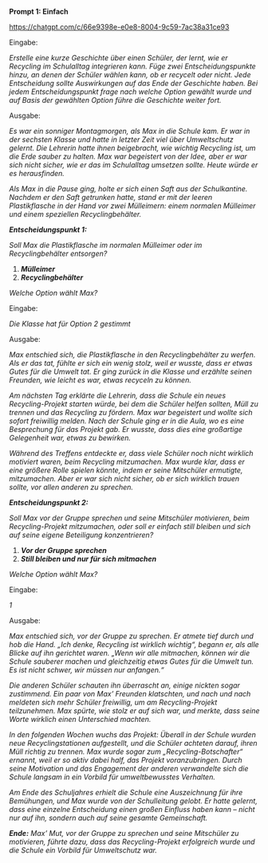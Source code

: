 **Prompt 1: Einfach**

https://chatgpt.com/c/66e9398e-e0e8-8004-9c59-7ac38a31ce93

Eingabe:

*Erstelle eine kurze Geschichte über einen Schüler, der lernt, wie er Recycling im Schulalltag integrieren kann. Füge zwei Entscheidungspunkte hinzu, an denen der Schüler wählen kann, ob er recycelt oder nicht. Jede Entscheidung sollte Auswirkungen auf das Ende der Geschichte haben. Bei jedem Entscheidungspunkt frage nach welche Option gewählt wurde und auf Basis der gewählten Option führe die Geschichte weiter fort.*

Ausgabe:

*Es war ein sonniger Montagmorgen, als Max in die Schule kam. Er war in der sechsten Klasse und hatte in letzter Zeit viel über Umweltschutz gelernt. Die Lehrerin hatte ihnen beigebracht, wie wichtig Recycling ist, um die Erde sauber zu halten. Max war begeistert von der Idee, aber er war sich nicht sicher, wie er das im Schulalltag umsetzen sollte. Heute würde er es herausfinden.*

*Als Max in die Pause ging, holte er sich einen Saft aus der Schulkantine. Nachdem er den Saft getrunken hatte, stand er mit der leeren Plastikflasche in der Hand vor zwei Mülleimern: einem normalen Mülleimer und einem speziellen Recyclingbehälter.*

***Entscheidungspunkt 1:***

*Soll Max die Plastikflasche im normalen Mülleimer oder im Recyclingbehälter entsorgen?*

1. ***Mülleimer***
2. ***Recyclingbehälter***

*Welche Option wählt Max?*

Eingabe:

*Die Klasse hat für Option 2 gestimmt*

Ausgabe:

*Max entschied sich, die Plastikflasche in den Recyclingbehälter zu werfen. Als er das tat, fühlte er sich ein wenig stolz, weil er wusste, dass er etwas Gutes für die Umwelt tat. Er ging zurück in die Klasse und erzählte seinen Freunden, wie leicht es war, etwas recyceln zu können.*

*Am nächsten Tag erklärte die Lehrerin, dass die Schule ein neues Recycling-Projekt starten würde, bei dem die Schüler helfen sollten, Müll zu trennen und das Recycling zu fördern. Max war begeistert und wollte sich sofort freiwillig melden. Nach der Schule ging er in die Aula, wo es eine Besprechung für das Projekt gab. Er wusste, dass dies eine großartige Gelegenheit war, etwas zu bewirken.*

*Während des Treffens entdeckte er, dass viele Schüler noch nicht wirklich motiviert waren, beim Recycling mitzumachen. Max wurde klar, dass er eine größere Rolle spielen könnte, indem er seine Mitschüler ermutigte, mitzumachen. Aber er war sich nicht sicher, ob er sich wirklich trauen sollte, vor allen anderen zu sprechen.*

***Entscheidungspunkt 2:***

*Soll Max vor der Gruppe sprechen und seine Mitschüler motivieren, beim Recycling-Projekt mitzumachen, oder soll er einfach still bleiben und sich auf seine eigene Beteiligung konzentrieren?*

1. ***Vor der Gruppe sprechen***
2. ***Still bleiben und nur für sich mitmachen***

*Welche Option wählt Max?*

Eingabe:

*1*

Ausgabe:

*Max entschied sich, vor der Gruppe zu sprechen. Er atmete tief durch und hob die Hand. „Ich denke, Recycling ist wirklich wichtig“, begann er, als alle Blicke auf ihn gerichtet waren. „Wenn wir alle mitmachen, können wir die Schule sauberer machen und gleichzeitig etwas Gutes für die Umwelt tun. Es ist nicht schwer, wir müssen nur anfangen.“*

*Die anderen Schüler schauten ihn überrascht an, einige nickten sogar zustimmend. Ein paar von Max’ Freunden klatschten, und nach und nach meldeten sich mehr Schüler freiwillig, um am Recycling-Projekt teilzunehmen. Max spürte, wie stolz er auf sich war, und merkte, dass seine Worte wirklich einen Unterschied machten.*

*In den folgenden Wochen wuchs das Projekt: Überall in der Schule wurden neue Recyclingstationen aufgestellt, und die Schüler achteten darauf, ihren Müll richtig zu trennen. Max wurde sogar zum „Recycling-Botschafter“ ernannt, weil er so aktiv dabei half, das Projekt voranzubringen. Durch seine Motivation und das Engagement der anderen verwandelte sich die Schule langsam in ein Vorbild für umweltbewusstes Verhalten.*

*Am Ende des Schuljahres erhielt die Schule eine Auszeichnung für ihre Bemühungen, und Max wurde von der Schulleitung gelobt. Er hatte gelernt, dass eine einzelne Entscheidung einen großen Einfluss haben kann – nicht nur auf ihn, sondern auch auf seine gesamte Gemeinschaft.*

***Ende:** Max’ Mut, vor der Gruppe zu sprechen und seine Mitschüler zu motivieren, führte dazu, dass das Recycling-Projekt erfolgreich wurde und die Schule ein Vorbild für Umweltschutz war.*